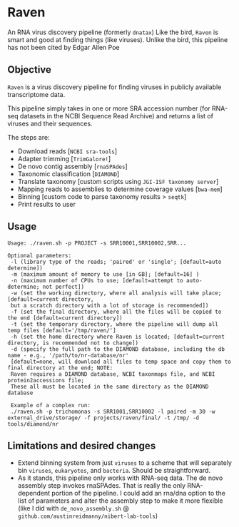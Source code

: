 # Raven
An RNA virus discovery pipeline (formerly `dnatax`)
Like the bird, `Raven` is smart and good at finding things (like viruses). Unlike the bird, this pipeline has not been cited by Edgar Allen Poe

## Objective
`Raven` is a virus discovery pipeline for finding viruses in publicly available transcriptome data.

This pipeline simply takes in one or more SRA accession number (for RNA-seq datasets in the NCBI Sequence Read Archive)
and returns a list of viruses and their sequences.

The steps are:
- Download reads [`NCBI sra-tools`]
- Adapter trimming [`TrimGalore!`]
- De novo contig assembly [`rnaSPAdes`]
- Taxonomic classification [`DIAMOND`]
- Translate taxonomy [custom scripts using `JGI-ISF taxonomy server`]
- Mapping reads to assemblies to determine coverage values [`bwa-mem`]
- Binning [custom code to parse taxonomy results > `seqtk`]
- Print results to user

## Usage
```
Usage: ./raven.sh -p PROJECT -s SRR10001,SRR10002,SRR...

Optional parameters:
 -l (library type of the reads; 'paired' or 'single'; [default=auto determine])
 -m (maximum amount of memory to use [in GB]; [default=16] )
 -n (maximum number of CPUs to use; [default=attempt to auto-determine; not perfect])
 -w (set the working directory, where all analysis will take place; [default=current directory,
 but a scratch directory with a lot of storage is recommended])
 -f (set the final directory, where all the files will be copied to the end [default=current directory])
 -t (set the temporary directory, where the pipeline will dump all temp files [default='/tmp/raven/']
 -h (set the home directory where Raven is located; [default=current directory, is recommended not to change])
 -d (specify the full path to the DIAMOND database, including the db name - e.g., '/path/to/nr-database/nr'
 [default=none, will download all files to temp space and copy them to final directory at the end; NOTE:
 Raven requires a DIAMOND database, NCBI taxonmaps file, and NCBI protein2accessions file;
 These all must be located in the same directory as the DIAMOND database

 Example of a complex run:
 ./raven.sh -p trichomonas -s SRR1001,SRR10002 -l paired -m 30 -w external_drive/storage/ -f projects/raven/final/ -t /tmp/ -d tools/diamond/nr
```

## Limitations and desired changes
* Extend binning system from just `viruses` to a scheme that will separately bin `viruses`,  `eukaryotes`, and `bacteria`. Should be straightforward.
*  As it stands, this pipeline only works with RNA-seq data. The de novo assembly step invokes rnaSPAdes. That is really the only RNA-dependent portion of the pipeline. I could add an rna/dna option to the list of parameters and alter the assembly step to make it more flexible (like I did with `de_novo_assembly.sh` @ `github.com/austinreidmanny/nibert-lab-tools`)
